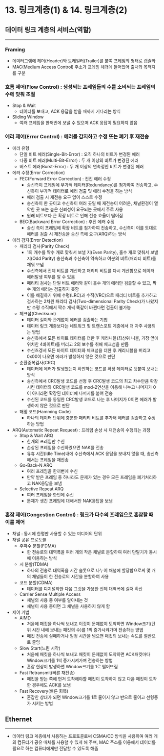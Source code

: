 # 13. 링크계층(1) & 14. 링크계층(2)
## 데이터 링크 계층의 서비스(역할)
-----
### Framing
- 데이터그램에 헤더(Header)와 트레일러(Trailer)를 붙여 프레임의 형태로 캡슐화
- MAC(Medium Access Control) 주소가 프레임 헤더에 들어있어 출처와 목적지를 구분
### 흐름 제어(Flow Control) : 생성되는 프레임들의 수를 소비되는 프레임의 수에 맞춰 조절
- Stop & Wait
    - 데이터를 보내고, ACK 응답을 받을 때까지 기다리는 방식
- Sliding Window
    - 여러 프레임을 한꺼번에 보낼 수 있으며 ACK 응답이 필요하지 않음
### 에러 제어(Error Control) : 에러를 감지하고 수정 또는 폐기 후 재전송
- 에러 유형
    - 단일 비트 에러(Single-Bit-Error) : 오직 하나의 비트가 변경된 에러
    - 다중 비트 에러(Multi-Bit-Error) : 두 개 이상의 비트가 변경된 에러
    - 버스트 에러(Burst-Error) : 두 개 이상의 연속정인 비트가 변경된 에러
- 에러 수정(Error Correction)
    - FEC(Forward Error Correction) : 전진 에러 수정
        - 송신측이 프레임에 부가적 데이터(Redundancy)를 첨가하여 전송하고, 수신측이 부가적 데이터로 에러 검출 및 에러 수정을 하는 방식
        - 에러 검출 시 재전송 요구 없이 스스로 수정
        - 송신측이 한 곳이고 수신측이 여러 곳일 때 재전송이 어려운, 채널환경이 열악한 곳 또는 높은 신뢰성이 요구되는 곳에서 주로 사용
        - 원래 비트보다 큰 확장 비트로 인해 전송 효율이 떨어짐
    - BEC(Backward Error Correction) : 후진 에러 수정
        - 송신 측이 프레임에 확장 비트를 첨가하여 전송하고, 수신측이 이를 토대로 에러를 검출 시 재전송을 송신 측에 요구(ARQ)하는 방식
- 에러 감지(Error Detection)
    - 패리티 검사(Parity Check)
        - 1의 개수를 짝수 개로 맞춰서 보낼 지(Even Parity), 홀수 개로 맞춰서 보낼 지(Odd Parity) 송신측과 수신측이 약속하고 여분의 비트(패리티 비트)를 채워 보냄
        - 수신측에서 전체 비트를 계산하고 패리티 비트를 다시 계산함으로 데이터 에러발생 여부를 알 수 있음
        - 패리티 검사는 단일 비트 에러와 같이 홀수 개의 에러만 검출할 수 있고, 짝수 개의 에러는 검출하지 못함
        - 이를 해결하기 위해 수평(LRC)과 수직(VRC)으로 패리티 비트를 추가하고 검사하는 2차원 패리티 검사(Two-dimensional Parity Check)가 나왔지만 수평 수직에서 짝수 개씩 똑같이 바뀐다면 검출이 불가능
    - 체크섬(Checksum)
        - 데이터 길이와 관계없이 에러를 검출하는 기법
        - 데이터 링크 계층보다는 네트워크 및 트랜스포트 계층에서 더 자주 사용되는 방법
        - 송신측에서 모든 바이트 데이터를 더한 후 캐리니블(최상위 니블, 가장 앞에 위치한 4바이트)를 버리고 2의 보수를 취해 체크섬을 만듬
        - 수신츠겡서 모든 바이트 데이터와 체크섬을 더한 후 캐리니블을 버리고 0x00이 나오면 에러가 발생하지 않은 것으로 판단
    - 순환중복검사(CRC)
        - 데이터에 에러가 발생했는지 확인하는 코드를 확장 데이터로 덧붙여 보내는 방식
        - 송신측에서 CRC발생 코드를 선정 후 CRC발생 코드의 최고 차수만큼 확장시킨 데이터와 CRC발생 코드를 mod-2연산을 이용해 나누고 나머지가 0이 아니라면 확장된 데이터에 나머지를 붙여 전송
        - 수신된 코드를 동일한 CRC발생 코드로 나눈 후 나머지가 0이면 에러가 발생하지 않은 것으로 판단
    - 해밍 코드(Hamming Code)
        - 하나의 데이터 단위에 충분한 패리티 비트를 추가해 에러를 검출하고 수정하는 방법
- ARQ(Automatic Repeat Request) : 프레임 손상 시 재전송이 수행되는 과정
    - Stop & Wait ARQ
        - 한개의 프레임만 수신
        - 손상된 프레임을 수신하였으면 NAK를 전송
        - 유휴 시간(Idle Time)내에 수신측에서 ACK 응답을 보내지 않을 때, 송신측에서는 프레임을 재전송
    - Go-Back-N ARQ
        - 여러 프레임을 한꺼번에 수신
        - 만약 받은 프레임 중 하나라도 문제가 있는 경우 모든 프레임을 폐기처리하고 NAK응답을 보냄
    - Selective Repeat ARQ
        - 여러 프레임을 한번에 수신
        - 문제가 생긴 프레임에 대해서만 NAK응답을 보냄
### 혼잡 제어(Congestion Control) : 링크가 다수의 프레임으로 혼잡할 때 이를 제어
- 채널 : 동시에 한명만 사용할 수 있는 미디어의 단위
- 채널 공유 프로토콜
    - 주파수 분할(FDMA)
        - 한 전송로의 대역폭을 여러 개의 작은 채널로 분할하여 여러 단말기가 동시에 이용하는 방식
    - 시 분할(TDMA)
        - 하나의 전송로 대역폭을 시간 슬롯으로 나누어 채널에 할당함으로써 몇 개의 채널들이 한 전송로의 시간을 분할하여 사용
    - 코드 분할(CDMA)
        - 데이터를 디지털화한 다음 그것을 가용한 전체 대역폭에 걸쳐 확산
    - Carrier Sense Multiple Access
        - 채널의 사용 중 여부를 알아내는 것
        - 채널이 사용 중이면 그 채널을 사용하지 않게 함
- 제어 기법
    - AIMD
        - 처음에 패킷을 하나씩 보내고 이것이 문제없이 도착하면 Window크기(단위 시간 내에 보내는 패킷의 수)를 1씩 증가시켜가며 전송하는 방법
        - 패킷 전송에 실패하거나 일정 시간을 넘으면 패킷의 보내는 속도를 절반으로 줄임
    - Slow Start(느린 시작)
        - 처음에 패킷을 하나씩 보내고 패킷이 문제없이 도착하면 ACK패킷마다 Window크기를 1씩 증가시켜가며 전송하는 방법
        - 혼잡 현상이 발생하면 Window크기를 1로 떨어뜨림
    - Fast Retransmit(빠른 재전송)
        - 패킷을 받는 쪽에 먼저 도착해야할 패킷이 도착하지 않고 다음 패킷이 도착한 경우에도 ACK를 보냄
    - Fast Recovery(빠른 회복)
        - 혼잡한 상태가 되면 Window크기를 1로 줄이지 않고 반으로 줄이고 선형증가 시키는 방법

## Ethernet
-----
- 데이터 링크 계층에서 사용하는 프로토콜로써 CSMA/CD 방식을 사용하여 여러 개의 컴퓨터가 공유 매체를 사용할 수 있게 해 주며, MAC 주소를 이용해서 데이터를 필요로 하는 컴퓨터에게만 전달할 수 있도록 해줌